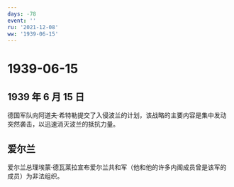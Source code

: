 ```yaml
---
days: -78
event: ''
ru: '2021-12-08'
ww: '1939-06-15'
---
```


# 1939-06-15

## 1939 年 6 月 15 日

德国军队向阿道夫·希特勒提交了入侵波兰的计划，该战略的主要内容是集中发动突然袭击，以迅速消灭波兰的抵抗力量。

## 爱尔兰

爱尔兰总理埃蒙·德瓦莱拉宣布爱尔兰共和军（他和他的许多内阁成员曾是该军的成员）为非法组织。
